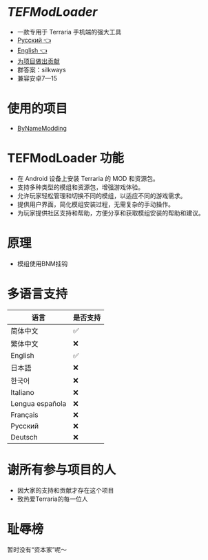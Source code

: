 # *TEFModLoader*

* 一款专用于 Terraria 手机端的强大工具
* [Русский 👈](https://github.com/2079541547/Terraria-ToolBox/blob/main/README-ru.md)
* [English 👈](https://github.com/2079541547/Terraria-ToolBox/blob/main/README-en.md)
* [为项目做出贡献](http://qm.qq.com/cgi-bin/qm/qr?_wv=1027&k=4_FgF6B2vAHURKYQeM-iU3hgXgLa5yao&authKey=uVaNXW3raKeD3M6lx9RryVaH0xC6hRsxfklNoYYB1FMIeOLlEChlrfD%2FbW9TsRkC&noverify=0&group_code=960014110)
* 群答案：silkways
* 兼容安卓7—15

# 使用的项目

* [ByNameModding](https://github.com/ByNameModding/BNM-Android)

# TEFModLoader 功能

* 在 Android 设备上安装 Terraria 的 MOD 和资源包。
* 支持多种类型的模组和资源包，增强游戏体验。
* 允许玩家轻松管理和切换不同的模组，以适应不同的游戏需求。
* 提供用户界面，简化模组安装过程，无需复杂的手动操作。
* 为玩家提供社区支持和帮助，方便分享和获取模组安装的帮助和建议。

# 原理

* 模组使用BNM挂钩

# **多语言支持**

| 语言             | 是否支持 |
| ---------------- | ------- |
| 简体中文         | ✅️     |
| 繁体中文         | ❌      |
| English          | ✅️       |
| 日本語           | ❌      |
| 한국어           | ❌      |
| Italiano         | ❌      |
| Lengua española | ❌      |
| Français        | ❌      |
| Русский   | ❌      |
| Deutsch          | ❌      |

# 谢所有参与项目的人

* 因大家的支持和贡献才存在这个项目
* 致热爱Terraria的每一位人

# 耻辱榜

暂时没有“资本家”呢～

